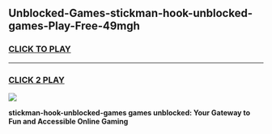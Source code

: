 
## Unblocked-Games-stickman-hook-unblocked-games-Play-Free-49mgh
<h3>
<a href="https://premium76.site?title=stickman-hook-unblocked-games&ref=17A">CLICK TO PLAY</a></h3>
<hr>

<h3>
<a href="https://premium76.site?title=stickman-hook-unblocked-games&ref=17A">CLICK 2 PLAY</a>
  
</h3>

<a href="https://premium76.site?title=stickman-hook-unblocked-games&ref=17A"><img src="https://clearcache.store/games.png"></a>


**stickman-hook-unblocked-games games unblocked: Your Gateway to Fun and Accessible Online Gaming**
